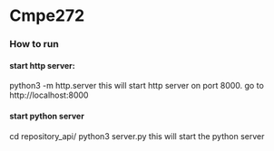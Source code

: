 # Cmpe272
### How to run
#### start http server: 
python3 -m http.server
this will start http server on port 8000. go to http://localhost:8000
#### start python server 
cd repository_api/
python3 server.py
this will start the python server


